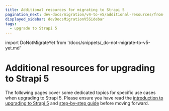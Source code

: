 ```yaml
---
title: Additional resources for migrating to Strapi 5
pagination_next: dev-docs/migration/v4-to-v5/additional-resources/from-entity-service-to-document-service
displayed_sidebar: devDocsMigrationV5Sidebar
tags:
  - upgrade to Strapi 5
---
```


import DoNotMigrateYet from '/docs/snippets/_do-not-migrate-to-v5-yet.md'

# Additional resources for upgrading to Strapi 5

The following pages cover some dedicated topics for specific use cases when upgrading to Strapi 5. Please ensure you have read the [introduction to upgrading to Strapi 5](/dev-docs/migration/v4-to-v5/introduction-and-faq) and [step-by-step guide](/dev-docs/migration/v4-to-v5/step-by-step) before moving forward.

<DoNotMigrateYet />

<CustomDocCard emoji="📦" title="Entity Service API to Document Service API migration reference" description="Learn how to transition from the Entity Service API of Strapi v4, deprecated in Strapi 5, to the new Document Service API." link="/dev-docs/migration/v4-to-v5/additional-resources/from-entity-service-to-document-service" />
<CustomDocCard emoji="🧩" title="Plugins upgrade summary" description="Find resources and answers to your questions on how to upgrade your plugins to Strapi 5." link="/dev-docs/migration/v4-to-v5/additional-resources/plugins-migration" />
<CustomDocCard emoji="💁" title="Helper-plugin deprecation reference" description="Learn how to develop plugins without the Strapi v4 helper-plugin, removed from Strapi 5." link="/dev-docs/migration/v4-to-v5/additional-resources/helper-plugin" />
